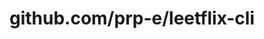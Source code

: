 ---
layout: post
title: github.com/prp-e/leetflix-cli
categories: link
tags: [انگلیسی, گیت‌هاب, برنامه‌نویسی]
---
